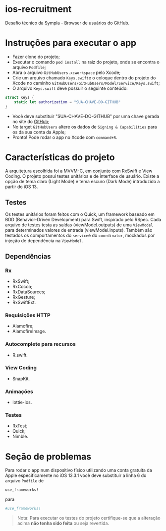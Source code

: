# ios-recruitment
Desafio técnico da Sympla - Browser de usuários do GitHub.

# Instruções para executar o app
- Fazer clone do projeto;
- Executar o comando ```pod install``` na raiz do projeto, onde se encontra o arquivo ```Podfile```;
- Abra o arquivo ```GitHubUsers.xcworkspace``` pelo Xcode;
- Crie um arquivo chamado ```Keys.swift```e o coloque dentro do projeto do Xcode no caminho ```GitHubUsers/GitHubUsers/Model/Service/Keys.swift```;
- O arquivo ```Keys.swift``` deve possuir o seguinte conteúdo:
```Swift
struct Keys {
    static let authorization = "SUA-CHAVE-DO-GITHUB"
}
```
- Você deve substituir "SUA-CHAVE-DO-GITHUB" por uma chave gerada no site do [GitHub](https://github.com/settings/tokens);
- No target ```GitHubUsers``` altere os dados de ```Signing & Capabilities``` para os da sua conta da Apple;
- Pronto! Pode rodar o app no Xcode com ```command+R```.

# Características do projeto
A arquitetura escolhida foi a MVVM-C, em conjunto com RxSwift e View Coding. O projeto possui testes unitários e de interface de usuário. Existe a opção de tema claro (Light Mode) e tema escuro (Dark Mode) introduzido a partir do iOS 13.

## Testes
Os testes unitários foram feitos com o Quick, um framework baseado em BDD (Behavior-Driven Development) para Swift, inspirado pelo RSpec.
Cada arquivo de testes testa as saídas (viewModel.outputs) de uma ```ViewModel``` para determinados valores de entrada (viewModel.inputs).
Também são testados os comportamentos do ```service```e do ```coordinator```, mockados por injeção de dependência na ```ViewModel```.

## Dependências
### Rx
- RxSwift;
- RxCocoa;
- RxDataSources;
- RxGesture;
- RxSwiftExt.

### Requisições HTTP
- Alamofire;
- AlamofireImage.

### Autocomplete para recursos
- R.swift.

### View Coding
- SnapKit.

### Animações
- lottie-ios.

### Testes
- RxTest;
- Quick;
- Nimble.

# Seção de problemas
Para rodar o app num dispositivo físico utilizando uma conta gratuita da Apple especificamente no iOS 13.3.1 você deve substituir a linha 6 do arquivo ```Podfile``` de
```Ruby
use_frameworks!
```
para
```Ruby
#use_frameworks!
```
> Nota: Para executar os testes do projeto certifique-se que a alteração acima **não tenha sido feita** ou seja revertida.
